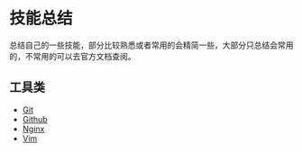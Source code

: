 # 技能总结

总结自己的一些技能，部分比较熟悉或者常用的会精简一些，大部分只总结会常用的，不常用的可以去官方文档查阅。

## 工具类

- [Git](Git)
- [Github](Github)
- [Nginx](Nginx)
- [Vim](Vim)
